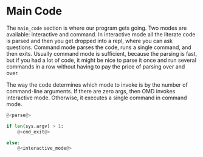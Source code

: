 # Main Code

The `main_code` section is where our program gets going. Two modes are available: interactive and command. In interactive mode all the literate code is parsed and then you get dropped into a repl, where you can ask questions. Command mode parses the code, runs a single command, and then exits. Usually command mode is sufficient, because the parsing is fast, but if you had a lot of code, it might be nice to parse it once and run several commands in a row without having to pay the price of parsing over and over.

The way the code determines which mode to invoke is by the number of command-line arguments. If there are zero args, then OMD invokes interactive mode. Otherwise, it executes a single command in command mode.

```python {name=main_code}
@<parse@>

if len(sys.argv) > 1:
    @<cmd_exit@>

else:
    @<interactive_mode@>
```
